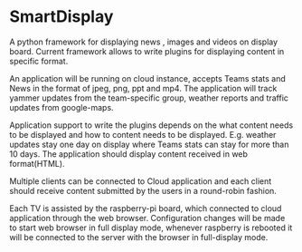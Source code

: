 # SmartDisplay
A python framework for displaying news , images and videos on display board. Current framework allows to write plugins 
for displaying content in specific format.


An application will be running on cloud instance, accepts Teams stats and News in the format of jpeg, png, ppt and mp4.
The application will track yammer updates from the team-specific group, weather reports and traffic updates from google-maps.  

Application support to write the plugins depends on the what content needs to be displayed and how to content needs to be displayed.
E.g. weather updates stay one day on display where Teams stats can stay for more than 10 days. 
The application should display content received in web format(HTML).

Multiple clients can be connected to Cloud application and each client should receive content submitted by the users in a 
round-robin fashion.

Each TV is assisted by the raspberry-pi board, which connected to cloud application through the web browser. 
Configuration changes will be made to start web browser in full display mode, whenever raspberry is rebooted 
it will be connected to the server with the browser in full-display mode.
